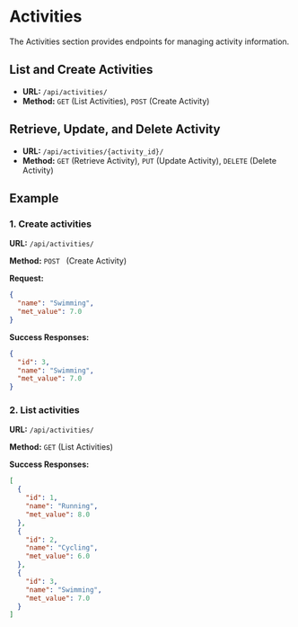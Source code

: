 # Activities

The Activities section provides endpoints for managing activity information.

## List and Create Activities

- **URL:** `/api/activities/`
- **Method:** `GET` (List Activities), `POST` (Create Activity)


## Retrieve, Update, and Delete Activity

- **URL:** `/api/activities/{activity_id}/`
- **Method:** `GET` (Retrieve Activity), `PUT` (Update Activity), `DELETE` (Delete Activity)

## Example
### 1. Create activities
**URL:** `/api/activities/`

**Method:** `POST ` (Create Activity)

**Request:** 
```json
{
  "name": "Swimming",
  "met_value": 7.0
}
```
**Success Responses:**
```json
{
  "id": 3,
  "name": "Swimming",
  "met_value": 7.0
}
```
### 2. List activities

**URL:** `/api/activities/`

**Method:** `GET` (List Activities)

**Success Responses:**
```json
[
  { 
    "id": 1,
    "name": "Running",
    "met_value": 8.0
  },
  {
    "id": 2,
    "name": "Cycling",
    "met_value": 6.0
  },
  {
    "id": 3,
    "name": "Swimming",
    "met_value": 7.0
  }
]
```
